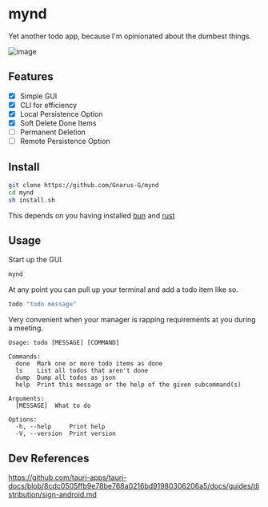 # mynd

Yet another todo app, because I'm opinionated about the dumbest things.

![image](https://github.com/Gnarus-G/mynd/assets/37311893/1e1567a7-2c06-4371-a66d-c44513c8b0d7)

## Features

- [x] Simple GUI
- [x] CLI for efficiency
- [x] Local Persistence Option
- [x] Soft Delete Done Items
- [ ] Permanent Deletion
- [ ] Remote Persistence Option

## Install

```sh
git clone https://github.com/Gnarus-G/mynd
cd mynd
sh install.sh
```

This depends on you having installed [bun](https://bun.sh/) and [rust](https://doc.rust-lang.org/cargo/getting-started/installation.html)

## Usage

Start up the GUI.

```sh
mynd
```

At any point you can pull up your terminal and add a todo item like so.

```sh
todo "todo message"
```

Very convenient when your manager is rapping requirements at you during a meeting.

```
Usage: todo [MESSAGE] [COMMAND]

Commands:
  done  Mark one or more todo items as done
  ls    List all todos that aren't done
  dump  Dump all todos as json
  help  Print this message or the help of the given subcommand(s)

Arguments:
  [MESSAGE]  What to do

Options:
  -h, --help     Print help
  -V, --version  Print version
```

## Dev References

https://github.com/tauri-apps/tauri-docs/blob/8cdc0505ffb9e78be768a0216bd91980306206a5/docs/guides/distribution/sign-android.md
